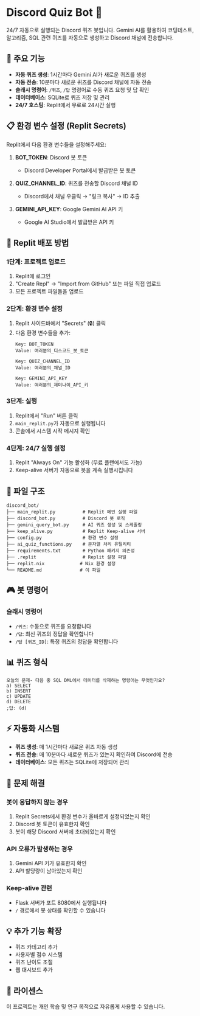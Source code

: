# Discord Quiz Bot 🤖

24/7 자동으로 실행되는 Discord 퀴즈 봇입니다. Gemini AI를 활용하여 코딩테스트, 알고리즘, SQL 관련 퀴즈를 자동으로 생성하고 Discord 채널에 전송합니다.

## 🚀 주요 기능

- **자동 퀴즈 생성**: 1시간마다 Gemini AI가 새로운 퀴즈를 생성
- **자동 전송**: 10분마다 새로운 퀴즈를 Discord 채널에 자동 전송
- **슬래시 명령어**: `/퀴즈`, `/답` 명령어로 수동 퀴즈 요청 및 답 확인
- **데이터베이스**: SQLite로 퀴즈 저장 및 관리
- **24/7 호스팅**: Replit에서 무료로 24시간 실행

## 📋 환경 변수 설정 (Replit Secrets)

Replit에서 다음 환경 변수들을 설정해주세요:

1. **BOT_TOKEN**: Discord 봇 토큰
   - Discord Developer Portal에서 발급받은 봇 토큰

2. **QUIZ_CHANNEL_ID**: 퀴즈를 전송할 Discord 채널 ID
   - Discord에서 채널 우클릭 → "링크 복사" → ID 추출

3. **GEMINI_API_KEY**: Google Gemini AI API 키
   - Google AI Studio에서 발급받은 API 키

## 🔧 Replit 배포 방법

### 1단계: 프로젝트 업로드
1. Replit에 로그인
2. "Create Repl" → "Import from GitHub" 또는 파일 직접 업로드
3. 모든 프로젝트 파일들을 업로드

### 2단계: 환경 변수 설정
1. Replit 사이드바에서 "Secrets" (🔒) 클릭
2. 다음 환경 변수들을 추가:
   ```
   Key: BOT_TOKEN
   Value: 여러분의_디스코드_봇_토큰

   Key: QUIZ_CHANNEL_ID  
   Value: 여러분의_채널_ID

   Key: GEMINI_API_KEY
   Value: 여러분의_제미나이_API_키
   ```

### 3단계: 실행
1. Replit에서 "Run" 버튼 클릭
2. `main_replit.py`가 자동으로 실행됩니다
3. 콘솔에서 시스템 시작 메시지 확인

### 4단계: 24/7 실행 설정
1. Replit "Always On" 기능 활성화 (무료 플랜에서도 가능)
2. Keep-alive 서버가 자동으로 봇을 계속 실행시킵니다

## 📁 파일 구조

```
discord_bot/
├── main_replit.py          # Replit 메인 실행 파일
├── discord_bot.py          # Discord 봇 로직
├── gemini_query_bot.py     # AI 퀴즈 생성 및 스케줄링
├── keep_alive.py           # Replit Keep-alive 서버
├── config.py               # 환경 변수 설정
├── ai_quiz_functions.py    # 문자열 처리 유틸리티
├── requirements.txt        # Python 패키지 의존성
├── .replit                 # Replit 설정 파일
├── replit.nix             # Nix 환경 설정
└── README.md              # 이 파일
```

## 🎮 봇 명령어

### 슬래시 명령어
- `/퀴즈`: 수동으로 퀴즈를 요청합니다
- `/답`: 최신 퀴즈의 정답을 확인합니다
- `/답 [퀴즈_ID]`: 특정 퀴즈의 정답을 확인합니다

## 📊 퀴즈 형식

```
오늘의 문제- 다음 중 SQL DML에서 데이터를 삭제하는 명령어는 무엇인가요?
a) SELECT
b) INSERT  
c) UPDATE
d) DELETE
;답: (d)
```

## ⚡ 자동화 시스템

- **퀴즈 생성**: 매 1시간마다 새로운 퀴즈 자동 생성
- **퀴즈 전송**: 매 10분마다 새로운 퀴즈가 있는지 확인하여 Discord에 전송
- **데이터베이스**: 모든 퀴즈는 SQLite에 저장되어 관리

## 🐛 문제 해결

### 봇이 응답하지 않는 경우
1. Replit Secrets에서 환경 변수가 올바르게 설정되었는지 확인
2. Discord 봇 토큰이 유효한지 확인
3. 봇이 해당 Discord 서버에 초대되었는지 확인

### API 오류가 발생하는 경우
1. Gemini API 키가 유효한지 확인
2. API 할당량이 남아있는지 확인

### Keep-alive 관련
- Flask 서버가 포트 8080에서 실행됩니다
- `/` 경로에서 봇 상태를 확인할 수 있습니다

## 💡 추가 기능 확장

- 퀴즈 카테고리 추가
- 사용자별 점수 시스템
- 퀴즈 난이도 조절
- 웹 대시보드 추가

## 📝 라이센스

이 프로젝트는 개인 학습 및 연구 목적으로 자유롭게 사용할 수 있습니다.
